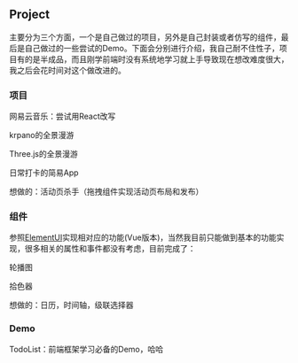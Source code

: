 ## Project

主要分为三个方面，一个是自己做过的项目，另外是自己封装或者仿写的组件，最后是自己做过的一些尝试的Demo。下面会分别进行介绍，我自己耐不住性子，项目有的是半成品，而且刚学前端时没有系统地学习就上手导致现在想改难度很大，我之后会花时间对这个做改进的。

### 项目

网易云音乐：尝试用React改写

krpano的全景漫游

Three.js的全景漫游

日常打卡的简易App

想做的：活动页杀手（拖拽组件实现活动页布局和发布）

### 组件

参照[ElementUI](https://element.faas.ele.me/#/zh-CN)实现相对应的功能(Vue版本)，当然我目前只能做到基本的功能实现，很多相关的属性和事件都没有考虑，目前完成了：

轮播图

拾色器

想做的：日历，时间轴，级联选择器

### Demo

TodoList：前端框架学习必备的Demo，哈哈